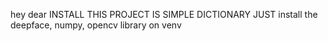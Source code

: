 hey dear 
INSTALL THIS PROJECT IS SIMPLE 
DICTIONARY JUST install the deepface, numpy, opencv library on venv
